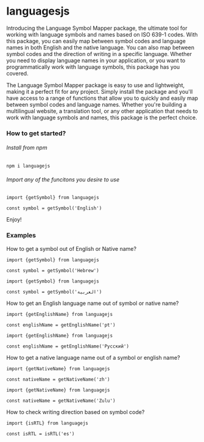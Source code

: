 # languagesjs
Introducing the Language Symbol Mapper package, the ultimate tool for working with language symbols and names based on ISO 639-1 codes. With this package, you can easily map between symbol codes and language names in both English and the native language. You can also map between symbol codes and the direction of writing in a specific language. Whether you need to display language names in your application, or you want to programmatically work with language symbols, this package has you covered.

The Language Symbol Mapper package is easy to use and lightweight, making it a perfect fit for any project. Simply install the package and you'll have access to a range of functions that allow you to quickly and easily map between symbol codes and language names. Whether you're building a multilingual website, a translation tool, or any other application that needs to work with language symbols and names, this package is the perfect choice.


### How to get started?

###### Install from npm

```npm i languagejs```


###### Import any of the funcitons you desire to use

```
import {getSymbol} from languagejs

const symbol = getSymbol('English')
```

Enjoy!


### Examples


How to get a symbol out of English or Native name?

```
import {getSymbol} from languagejs

const symbol = getSymbol('Hebrew')
```

```
import {getSymbol} from languagejs

const symbol = getSymbol('العربية')
```

How to get an English language name out of symbol or native name?

```
import {getEnglishName} from languagejs

const englishName = getEnglishName('pt')
```

```
import {getEnglishName} from languagejs

const englishName = getEnglishName('Русский')
```


How to get a native language name out of a symbol or english name?

```
import {getNativeName} from languagejs

const nativeName = getNativeName('zh')
```

```
import {getNativeName} from languagejs

const nativeName = getNativeName('Zulu')
```

How to check writing direction based on symbol code?

```
import {isRTL} from languagejs

const isRTL = isRTL('es')
```
